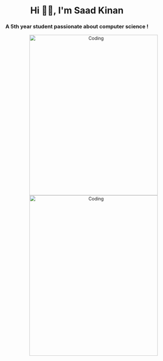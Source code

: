 <h1 align="center">Hi 👋🏻, I'm Saad Kinan</h1>
<h3 align="center">A 5th year student passionate about computer science !</h3>

<center>
  <img align="right" alt="Coding" width="400" height="500" src="https://media0.giphy.com/media/KOCLgcdTywdVsjUevp/giphy.gif"/>
  <img align="right" alt="Coding" width="400" height="500" src="https://i.pinimg.com/originals/a6/3f/7b/a63f7bef74894d3c5512101655b5e4c9.gif"/>
</center>
